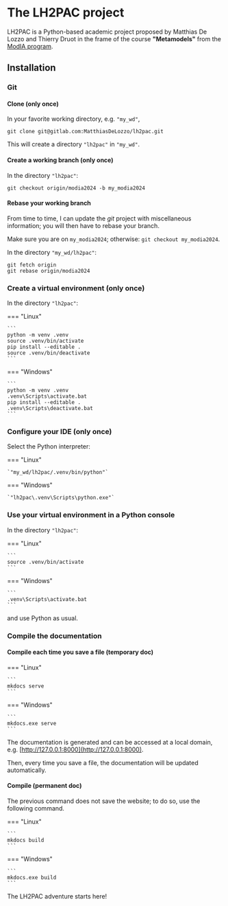 ﻿# The LH2PAC project

LH2PAC is a Python-based academic project proposed by Matthias De Lozzo and Thierry Druot
in the frame of the course **"Metamodels"**
from the [ModIA program](https://www.math.insa-toulouse.fr/fr/enseignement/apprentissage-modia.html).

## Installation

### Git

#### Clone (only once)

In your favorite working directory,
e.g. `"my_wd"`,

```
git clone git@gitlab.com:MatthiasDeLozzo/lh2pac.git
```

This will create a directory `"lh2pac"` in `"my_wd"`.

#### Create a working branch (only once)

In the directory `"lh2pac"`:

```
git checkout origin/modia2024 -b my_modia2024  
```

#### Rebase your working branch

From time to time, 
I can update the _git_ project with miscellaneous information; 
you will then have to rebase your branch.

Make sure you are on `my_modia2024`; 
otherwise: `git checkout my_modia2024`.

In the directory `"my_wd/lh2pac"`:

```
git fetch origin
git rebase origin/modia2024
```

### Create a virtual environment (only once)

In the directory `"lh2pac"`:

=== "Linux"

    ```
    python -m venv .venv
    source .venv/bin/activate
    pip install --editable .
    source .venv/bin/deactivate
    ```

=== "Windows"

    ```
    python -m venv .venv
    .venv\Scripts\activate.bat
    pip install --editable .
    .venv\Scripts\deactivate.bat
    ```

### Configure your IDE (only once)

Select the Python interpreter: 

=== "Linux"

    `"my_wd/lh2pac/.venv/bin/python"`

=== "Windows"

    `"lh2pac\.venv\Scripts\python.exe"`

### Use your virtual environment in a Python console

In the directory `"lh2pac"`:

=== "Linux"

    ```
    source .venv/bin/activate
    ```

=== "Windows"

    ```
    .venv\Scripts\activate.bat
    ```

and use Python as usual.

### Compile the documentation

#### Compile each time you save a file (temporary doc)

=== "Linux"

    ```
    mkdocs serve
    ```

=== "Windows"

    ```
    mkdocs.exe serve
    ```

The documentation is generated and can be accessed at a local domain,
e.g. [http://127.0.0.1:8000](http://127.0.0.1:8000).

Then,
every time you save a file,
the documentation will be updated automatically.

#### Compile (permanent doc)

The previous command does not save the website;
to do so, use the following command.

=== "Linux"

    ```
    mkdocs build
    ```

=== "Windows"

    ```
    mkdocs.exe build
    ```

The LH2PAC adventure starts here!

